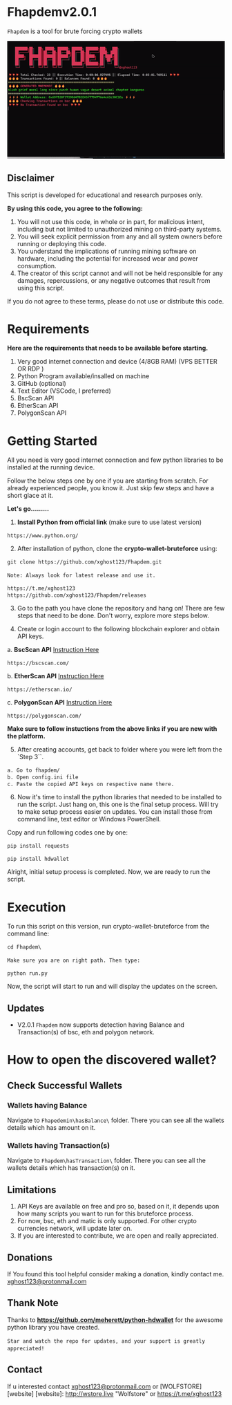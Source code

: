 # Fhapdemv2.0.1

`Fhapdem` is a tool for brute forcing crypto wallets

![](https://github.com/xghost123/Fhapdem/blob/main/ex.gif)


## **Disclaimer**

This script is developed for educational and research purposes only.

**By using this code, you agree to the following:**

1. You will not use this code, in whole or in part, for malicious intent, including but not limited to unauthorized mining on third-party systems.
2. You will seek explicit permission from any and all system owners before running or deploying this code.
3. You understand the implications of running mining software on hardware, including the potential for increased wear and power consumption.
4. The creator of this script cannot and will not be held responsible for any damages, repercussions, or any negative outcomes that result from using this script.

If you do not agree to these terms, please do not use or distribute this code.

# **Requirements**

**Here are the requirements that needs to be available before starting.**

1. Very good internet connection and device (4/8GB RAM) (VPS BETTER OR RDP ) 
2. Python Program available/insalled on machine
3. GitHub (optional)
4. Text Editor (VSCode, I preferred)
5. BscScan API
6. EtherScan API
7. PolygonScan API

# **Getting Started**

All you need is very good internet connection and few python libraries to be installed at the running device.

Follow the below steps one by one if you are starting from scratch. For already experienced people, you know it. Just skip few steps and have a short glace at it.

**Let's go.........**

1. **Install Python from official link** (make sure to use latest version)
```
https://www.python.org/
```

2. After installation of python, clone the **crypto-wallet-bruteforce** using: 
```
git clone https://github.com/xghost123/Fhapdem.git
```

`Note: Always look for latest release and use it.`
```
https://t.me/xghost123
https://github.com/xghost123/Fhapdem/releases
```

3. Go to the path you have clone the repository and hang on!
There are few steps that need to be done. Don't worry, explore more steps below.

4. Create or login account to the following blockchain explorer and obtain API keys.

a. **BscScan API** [Instruction Here](https://docs.bscscan.com/getting-started/viewing-api-usage-statistics)
```
https://bscscan.com/
```
b. **EtherScan API** [Instruction Here](https://docs.etherscan.io/getting-started/viewing-api-usage-statistics)
```
https://etherscan.io/
```
c. **PolygonScan API** [Instruction Here](https://docs.polygonscan.com/getting-started/viewing-api-usage-statistics)
```
https://polygonscan.com/
```

**Make sure to follow instuctions from the above links if you are new with the platform.**

5. After creating accounts, get back to folder where you were left from the `Step 3``.
```
a. Go to fhapdem/ 
b. Open config.ini file
c. Paste the copied API keys on respective name there.
```

6. Now it's time to install the python libraries that needed to be installed to run the script. Just hang on, this one is the final setup process. Will try to make setup process easier on updates. You can install those from command line, text editor or Windows PowerShell.

Copy and run following codes one by one:
```
pip install requests
```
```
pip install hdwallet
```

Alright, initial setup process is completed. Now, we are ready to run the script.

# Execution

To run this script on this version, run crypto-wallet-bruteforce from the command line:
```
cd Fhapdem\ 
```
`Make sure you are on right path. Then type:`
```
python run.py
```

Now, the script will start to run and will display the updates on the screen.

## Updates

- V2.0.1
`Fhapdem` now supports detection having Balance and Transaction(s) of bsc, eth and polygon network.

# How to open the discovered wallet?

## Check Successful Wallets

### Wallets having Balance

Navigate to `Fhapedemin\hasBalance\` folder. There you can see all the wallets details which has amount on it. 

### Wallets having Transaction(s)

Navigate to `Fhapdem\hasTransaction\` folder. There you can see all the wallets details which has transaction(s) on it. 

## Limitations

1. API Keys are available on free and pro so, based on it, it depends upon how many scripts you want to run for this bruteforce process.
2. For now, bsc, eth and matic is only supported. For other crypto currencies network, will update later on.
3. If you are interested to contribute, we are open and really appreciated.


## Donations

If You found this tool helpful consider making a donation, kindly contact me. [xghost123@protonmail.com](mailto:xghost123@protonmail.com)


## Thank Note

Thanks to **https://github.com/meherett/python-hdwallet** for the awesome python library you have created.

`Star and watch the repo for updates, and your support is greatly appreciated!`

## Contact
If u interested contact [xghost123@protonmail.com](mailto:xghost123@protonmail.com) or [WOLFSTORE][website]
[website]: http://wstore.live "Wolfstore" 
or https://t.me/xghost123
